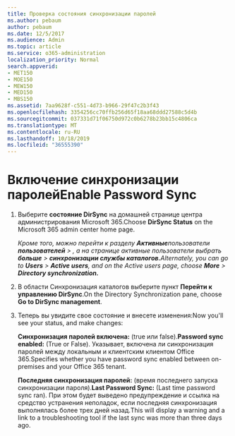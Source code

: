 ```yaml
---
title: Проверка состояния синхронизации паролей
ms.author: pebaum
author: pebaum
ms.date: 12/5/2017
ms.audience: Admin
ms.topic: article
ms.service: o365-administration
localization_priority: Normal
search.appverid:
- MET150
- MOE150
- MEW150
- MED150
- MBS150
ms.assetid: 7aa9628f-c551-4d73-b966-29f47c2b3f43
ms.openlocfilehash: 3354256cc70ffb256d65f18aa68ddd27588c5d4b
ms.sourcegitcommit: 037331d71f06750d972c0b6278b23bb15c4806ca
ms.translationtype: MT
ms.contentlocale: ru-RU
ms.lasthandoff: 10/18/2019
ms.locfileid: "36555390"
---
```

# <a name="enable-password-sync"></a><span data-ttu-id="fc709-102">Включение синхронизации паролей</span><span class="sxs-lookup"><span data-stu-id="fc709-102">Enable Password Sync</span></span>

1.  <span data-ttu-id="fc709-103">Выберите **состояние DirSync** на домашней странице центра администрирования Microsoft 365.</span><span class="sxs-lookup"><span data-stu-id="fc709-103">Choose **DirSync Status** on the Microsoft 365 admin center home page.</span></span> 
    
     <span data-ttu-id="fc709-104">*Кроме того, можно перейти к разделу **Активные**пользователи **пользователей** \> , а на странице активные пользователи выбрать **больше** \> **синхронизации службы каталогов.***</span><span class="sxs-lookup"><span data-stu-id="fc709-104">*Alternately, you can go to **Users** \> **Active users**, and on the Active users page, choose **More** \> **Directory synchronization.***</span></span> 
    
2. <span data-ttu-id="fc709-105">В области Синхронизация каталогов выберите пункт **Перейти к управлению DirSync**.</span><span class="sxs-lookup"><span data-stu-id="fc709-105">On the Directory Synchronization pane, choose **Go to DirSync management**.</span></span> 
    
3. <span data-ttu-id="fc709-106">Теперь вы увидите свое состояние и внесете изменения:</span><span class="sxs-lookup"><span data-stu-id="fc709-106">Now you'll see your status, and make changes:</span></span>
    
    <span data-ttu-id="fc709-107">**Синхронизация паролей включена:** (true или false).</span><span class="sxs-lookup"><span data-stu-id="fc709-107">**Password sync enabled:** (True or False).</span></span> <span data-ttu-id="fc709-108">Указывает, включена ли синхронизация паролей между локальным и клиентским клиентом Office 365.</span><span class="sxs-lookup"><span data-stu-id="fc709-108">Specifies whether you have password sync enabled between on-premises and your Office 365 tenant.</span></span> 
    
    <span data-ttu-id="fc709-109">**Последняя синхронизация паролей:** (время последнего запуска синхронизации пароля).</span><span class="sxs-lookup"><span data-stu-id="fc709-109">**Last Password Sync:** (Last time password sync ran).</span></span> <span data-ttu-id="fc709-110">При этом будет выведено предупреждение и ссылка на средство устранения неполадок, если последняя синхронизация выполнялась более трех дней назад.</span><span class="sxs-lookup"><span data-stu-id="fc709-110">This will display a warning and a link to a troubleshooting tool if the last sync was more than three days ago.</span></span> 
    

